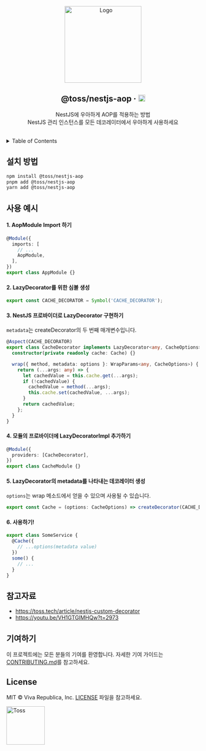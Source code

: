 <!-- PROJECT LOGO -->
<br />
<div align="center">
  <a href="https://github.com/toss/nestjs-aop">
    <img src="https://toss.tech/wp-content/uploads/2022/11/tech-article-nest-js-02.png" alt="Logo" height="200">
  </a>

  <h2>@toss/nestjs-aop &middot; <a href="https://badge.fury.io/js/@toss%2Fnestjs-aop"><img src="https://badge.fury.io/js/@toss%2Fnestjs-aop.svg" alt="npm version" height="18"></a></h2>

  <p align="center">
    NestJS에 우아하게 AOP를 적용하는 방법
    <br>
    NestJS 관리 인스턴스를 모든 데코레이터에서 우아하게 사용하세요
</a></h6>
  </p>
</div>

<br>

<!-- TABLE OF CONTENTS -->
<details>
  <summary>Table of Contents</summary>
  <ol>
    <li><a href="#installation">Installation</a></li>
    <li><a href="#usage">Usage</a></li>
    <li><a href="#references">References</a></li>
    <li><a href="#contributing">Contributing</a></li>
    <li><a href="#license">License</a></li>
  </ol>
</details>




<!-- 설치 방법 -->
## 설치 방법

```sh
npm install @toss/nestjs-aop
pnpm add @toss/nestjs-aop
yarn add @toss/nestjs-aop
```


<!-- 사용 예시 -->
## 사용 예시

#### 1. AopModule Import 하기
```typescript
@Module({
  imports: [
    // ...
    AopModule,
  ],
})
export class AppModule {}
```

#### 2. LazyDecorator를 위한 심볼 생성
```typescript
export const CACHE_DECORATOR = Symbol('CACHE_DECORATOR');
```

#### 3. NestJS 프로바이더로 LazyDecorator 구현하기
`metadata`는 createDecorator의 두 번째 매개변수입니다.

```typescript
@Aspect(CACHE_DECORATOR)
export class CacheDecorator implements LazyDecorator<any, CacheOptions> {
  constructor(private readonly cache: Cache) {}

  wrap({ method, metadata: options }: WrapParams<any, CacheOptions>) {
    return (...args: any) => {
      let cachedValue = this.cache.get(...args);
      if (!cachedValue) { 
        cachedValue = method(...args);
        this.cache.set(cachedValue, ...args);
      }
      return cachedValue;
    };
  }
}
```

#### 4. 모듈의 프로바이더에 LazyDecoratorImpl 추가하기
```typescript
@Module({
  providers: [CacheDecorator],
})
export class CacheModule {}
```

#### 5. LazyDecorator의 metadata를 나타내는 데코레이터 생성
`options`는 wrap 메소드에서 얻을 수 있으며 사용될 수 있습니다.

```typescript
export const Cache = (options: CacheOptions) => createDecorator(CACHE_DECORATOR, options)
```

#### 6. 사용하기!
```typescript
export class SomeService {
  @Cache({
    // ...options(metadata value)
  })
  some() {
    // ...
  }
}
```


<!-- 참고자료 -->
## 참고자료
- https://toss.tech/article/nestjs-custom-decorator
- https://youtu.be/VH1GTGIMHQw?t=2973



<!-- 기여하기 -->
## 기여하기
이 프로젝트에는 모든 분들의 기여를 환영합니다. 자세한 기여 가이드는 [CONTRIBUTING.md](CONTRIBUTING.md)를 참고하세요.



<!-- LICENSE -->
## License
MIT © Viva Republica, Inc. [LICENSE](LICENSE) 파일을 참고하세요.


<!-- BOTTOM LOGO -->
<a title="Toss" href="https://toss.im">
  <picture>
    <source media="(prefers-color-scheme: dark)" srcset="https://static.toss.im/logos/png/4x/logo-toss-reverse.png">
    <img alt="Toss" src="https://static.toss.im/logos/png/4x/logo-toss.png" width="100">
  </picture>
</a>
